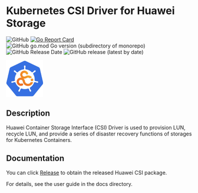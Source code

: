 # Kubernetes CSI Driver for Huawei Storage

![GitHub](https://img.shields.io/github/license/Huawei/eSDK_K8S_Plugin)
[![Go Report Card](https://goreportcard.com/badge/github.com/huawei/esdk_k8s_plugin)](https://goreportcard.com/report/github.com/huawei/esdk_k8s_plugin)
![GitHub go.mod Go version (subdirectory of monorepo)](https://img.shields.io/github/go-mod/go-version/Huawei/eSDK_K8S_Plugin)
![GitHub Release Date](https://img.shields.io/github/release-date/Huawei/eSDK_K8S_Plugin)
![GitHub release (latest by date)](https://img.shields.io/github/downloads/Huawei/eSDK_K8S_Plugin/latest/total)

<img src="logo/csi.png" alt="Huawei CSI" width="100" height="100">

## Description

Huawei Container Storage Interface (CSI) Driver is used to provision LUN, recycle LUN, 
and provide a series of disaster recovery functions of storages for Kubernetes Containers.

## Documentation

You can click [Release](https://github.com/Huawei/eSDK_K8S_Plugin/releases) to obtain the released Huawei CSI package.

For details, see the user guide in the docs directory.